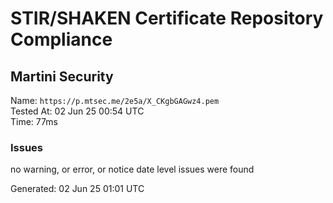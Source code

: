 # STIR/SHAKEN Certificate Repository Compliance

## Martini Security

Name: `https://p.mtsec.me/2e5a/X_CKgbGAGwz4.pem`\
Tested At: 02 Jun 25 00:54 UTC\
Time: 77ms

### Issues

no warning, or error, or notice date level issues were found

Generated: 02 Jun 25 01:01 UTC